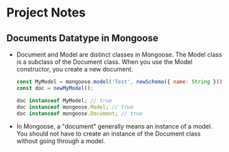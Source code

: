 # Project Notes

## Documents Datatype in Mongoose

- Document and Model are distinct classes in Mongoose. The Model class is a subclass of the Document class. When you use the Model constructor, you create a new document.

    ```js
    const MyModel = mongoose.model('Test', newSchema({ name: String }));
    const doc = newMyModel();

    doc instanceof MyModel; // true
    doc instanceof mongoose.Model; // true
    doc instanceof mongoose.Document; // true
    ```

- In Mongoose, a "document" generally means an instance of a model. You should not have to create an instance of the Document class without going through a model.